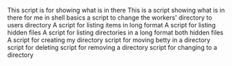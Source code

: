 This script is for showing what is in there
This is a script showing what is in there for me in shell basics
a script to change the workers' directory to users directory
A script for listing items in long format
A script for listing hidden files
A script for listing directories in a long format both hidden files
A script for creating my directory
script for moving betty in a directory
script for deleting
script for removing  a directory
script for changing to a directory 
